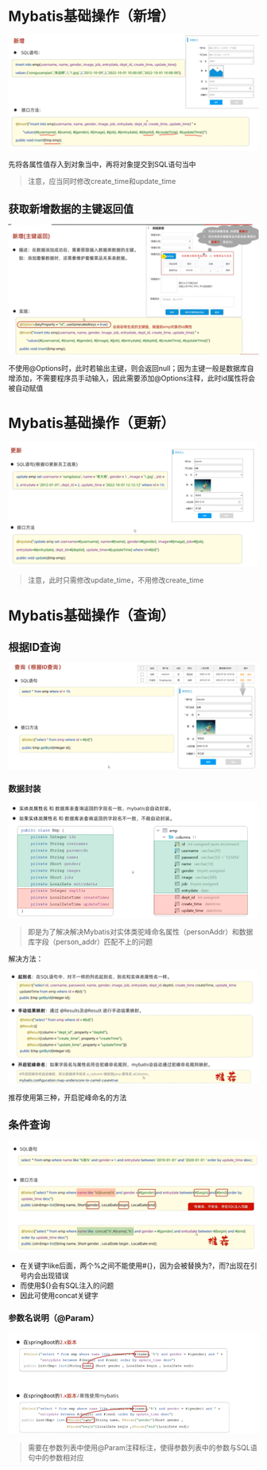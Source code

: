 # Mybatis基础操作（新增）

![](images/2024-07-22-19-03-33.png)

先将各属性值存入到对象当中，再将对象提交到SQL语句当中

>注意，应当同时修改create_time和update_time

## 获取新增数据的主键返回值

![](images/2024-07-23-11-12-09.png)

不使用@Options时，此时若输出主键，则会返回null；因为主键一般是数据库自
增添加，不需要程序员手动输入，因此需要添加@Options注释，此时id属性将会
被自动赋值

# Mybatis基础操作（更新）

![](images/2024-07-23-12-02-26.png)

>注意，此时只需修改update_time，不用修改create_time

# Mybatis基础操作（查询）

## 根据ID查询

![](images/2024-07-23-12-21-51.png)

### 数据封装

![](images/2024-07-23-12-22-32.png)

>即是为了解决解决Mybatis对实体类驼峰命名属性（personAddr）和数据库字段（person_addr）匹配不上的问题

解决方法：

![](images/2024-07-23-12-23-59.png)

推荐使用第三种，开启驼峰命名的方法

## 条件查询

![](images/2024-07-24-17-10-24.png)

* 在关键字like后面，两个%之间不能使用#{}，因为会被替换为?，而?出现在引号内会出现错误
* 而使用${}会有SQL注入的问题
* 因此可使用concat关键字

### 参数名说明（@Param）

![](images/2024-07-24-17-18-36.png)

>需要在参数列表中使用@Param注释标注，使得参数列表中的参数与SQL语句中的参数相对应